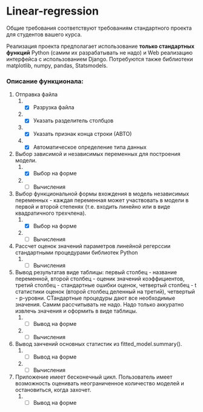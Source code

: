 # Linear-regression

Общие требования соответствуют требованиям стандартного проекта для студентов вашего курса. 

Реализация проекта предполагает использование **только стандартных функций** Python (самим их разрабатывать не надо) и Web реализацию интерфейса с использованием  Django. Потребуются также библиотеки matplotlib, numpy, pandas, Statsmodels.

### Описание функционала:
1. Отправка файла
    1. -[x] Разрузка файла
    1. -[x] Указать разделитель столбцов
    1. -[x] Указать признак конца строки (АВТО)
    1. -[x] Автоматическое определение типа данных
1. Выбор зависимой и независимых переменных для построения модели.
    1. -[x] Выбор на форме
    1. -[ ] Вычисления
1. Выбор функциональной формы вхождения в модель независимых переменных - каждая переменная может участвовать в модели в первой и второй степенях (т.е. входить линейно или в виде квадратичного трехчлена).
    1. -[x] Выбор на форме
    1. -[ ] Вычисления 
1. Рассчет оценок значений параметров линейной регерссии стандартными процедурами библиотек Python
    1. -[ ] Вычисления
1. Вывод результатав виде таблицы: первый столбец - название переменной, второй столбец - оценик значений коэффициентов, третий столбец - стандартные ошибки оценок, четвертый столбец - t статистики оценок (второй столбец деленный на третий), четвертый - p-уровни. СТандартные процедуры дают все необходимые значения. Самим рассчитывать не надо. Надо только аккуратно извлечь значения и оформить в виде таблицы.
    1. -[ ] Вывод на форме
    1. -[ ] Вычисления 
1. Вывод занчений основных статистик из fitted_model.summary().
    1. -[ ] Вывод на форме
    1. -[ ] Вычисления 
1. Приложение имеет бесконечный цикл. Пользователь имеет возможность оценивать неограниченное количество моделей и остановиться, когда захочет.
    1. -[ ] Вывод на форме
